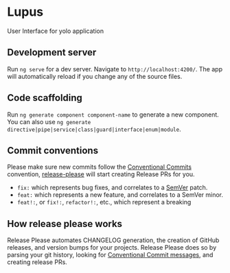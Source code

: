 # Lupus
User Interface for yolo application

## Development server
Run `ng serve` for a dev server. Navigate to `http://localhost:4200/`. The app will automatically reload if you change any of the source files.
## Code scaffolding
Run `ng generate component component-name` to generate a new component. You can also use `ng generate directive|pipe|service|class|guard|interface|enum|module`.

## Commit conventions
Please make sure new commits follow the [Conventional Commits](https://www.conventionalcommits.org/en/v1.0.0/) convention, [release-please](https://github.com/googleapis/release-please) will start creating Release PRs for you.
* `fix:` which represents bug fixes, and correlates to a [SemVer](https://semver.org/)
  patch.
* `feat:` which represents a new feature, and correlates to a SemVer minor.
* `feat!:`,  or `fix!:`, `refactor!:`, etc., which represent a breaking 
## How release please works
Release Please automates CHANGELOG generation, the creation of GitHub releases, and version bumps for your projects. Release Please does so by parsing your git history, looking for [Conventional Commit messages](https://www.conventionalcommits.org/), and creating release PRs.
